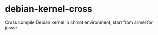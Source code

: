 # debian-kernel-cross
Cross compile Debian kernel in chroot environment, start from armel for jessie
